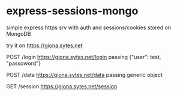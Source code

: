 # express-sessions-mongo
simple express https srv with auth and sessions/cookies stored on MongoDB

try it on https://giona.sytes.net

POST /login https://giona.sytes.net/login passing {"user": test, "passoword"}

POST /data https://giona.sytes.net/data passing generic object 

GET  /session https://giona.sytes.net/session
